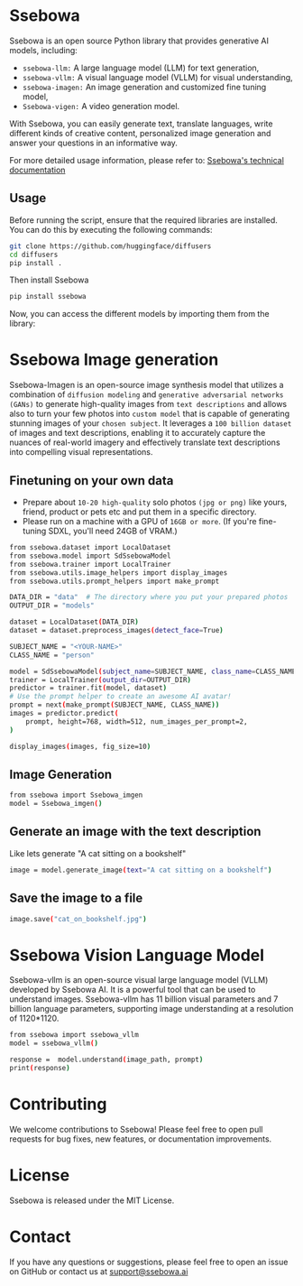 # Ssebowa
Ssebowa is an open source Python library that provides  generative AI models, including:

- ```ssebowa-llm:``` A large language model (LLM) for text generation,
- ```ssebowa-vllm:``` A visual language model (VLLM) for visual understanding,
- ```ssebowa-imagen:``` An image generation and customized fine tuning model,
- ```Ssebowa-vigen:``` A video generation model. 

With Ssebowa, you can easily generate text, translate languages, write different kinds of creative content, personalized image generation and answer your questions in an informative way.

For more detailed usage information, please refer to: [Ssebowa's technical documentation](https://ssebowa.ai/documentation) 



## Usage

Before running the script, ensure that the required libraries are installed. You can do this by executing the following commands:

```bash
git clone https://github.com/huggingface/diffusers
cd diffusers
pip install .
```
Then install Ssebowa
```bash
pip install ssebowa
```


Now, you can access the different models by importing them from the library:

# Ssebowa Image generation

Ssebowa-Imagen is an open-source image synthesis model that utilizes a combination of ```diffusion modeling``` and ```generative adversarial networks (GANs)``` to generate high-quality images from ```text descriptions``` and allows also to turn your few photos into ```custom model``` that is capable of generating stunning images of your ```chosen subject```. It leverages a ```100 billion dataset``` of images and text descriptions, enabling it to accurately capture the nuances of real-world imagery and effectively translate text descriptions into compelling visual representations.


## Finetuning on your own data
- Prepare about ```10-20 high-quality``` solo photos ```(jpg or png)``` like yours, friend, product or pets etc and put them in a specific directory.
- Please run on a machine with a GPU of ```16GB or more```. (If you're fine-tuning SDXL, you'll need 24GB of VRAM.)

```bash
from ssebowa.dataset import LocalDataset
from ssebowa.model import SdSsebowaModel
from ssebowa.trainer import LocalTrainer
from ssebowa.utils.image_helpers import display_images
from ssebowa.utils.prompt_helpers import make_prompt
```

```bash
DATA_DIR = "data"  # The directory where you put your prepared photos
OUTPUT_DIR = "models"  
```

```bash
dataset = LocalDataset(DATA_DIR)
dataset = dataset.preprocess_images(detect_face=True)
```

```bash
SUBJECT_NAME = "<YOUR-NAME>"  
CLASS_NAME = "person"
```

```bash
model = SdSsebowaModel(subject_name=SUBJECT_NAME, class_name=CLASS_NAME)
trainer = LocalTrainer(output_dir=OUTPUT_DIR)
predictor = trainer.fit(model, dataset)
# Use the prompt helper to create an awesome AI avatar!
prompt = next(make_prompt(SUBJECT_NAME, CLASS_NAME))
images = predictor.predict(
    prompt, height=768, width=512, num_images_per_prompt=2,
)

display_images(images, fig_size=10)
```

## Image Generation

```bash
from ssebowa import Ssebowa_imgen
model = Ssebowa_imgen()
```

## Generate an image with the text description 

Like lets generate "A cat sitting on a bookshelf"

```bash
image = model.generate_image(text="A cat sitting on a bookshelf")
```
## Save the image to a file

```bash
image.save("cat_on_bookshelf.jpg")
```

# Ssebowa Vision Language Model

Ssebowa-vllm is an open-source visual large language model (VLLM) developed by Ssebowa AI. It is a powerful tool that can be used to understand images. Ssebowa-vllm has 11 billion visual parameters and 7 billion language parameters, supporting image understanding at a resolution of 1120*1120.


```bash
from ssebowa import ssebowa_vllm
model = ssebowa_vllm()

response =  model.understand(image_path, prompt)
print(response)
```
# Contributing

We welcome contributions to Ssebowa! Please feel free to open pull requests for bug fixes, new features, or documentation improvements.

# License

Ssebowa is released under the MIT License.

# Contact

If you have any questions or suggestions, please feel free to open an issue on GitHub or contact us at support@ssebowa.ai
